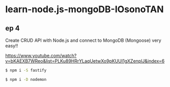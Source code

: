 # learn-node.js-mongoDB-IOsonoTAN

## ep 4

Create CRUD API with Node.js and connect to MongoDB (Mongoose) very easy!!

https://www.youtube.com/watch?v=bKAEXB7WReo&list=PLKu89HRrYLaqUetwXo9pKUUI1gXZenplJ&index=6

```bash
$ npm i -S fastify
```

```bash
$ npm i -D nodemon 
```